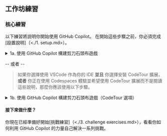 ## 工作坊練習

### 核心練習

以下練習將説明你開始使用 GitHub Copilot。 在開始這些步驟之前，你必須完成[設置說明]（<./1. setup.md>）。

<details>
<summary>1a. 使用 GitHub Copilot 構建剪刀石頭布遊戲</summary>

### 逐步指導

1. 確保你可以在 **資源管理器檢視** 中看到檔。 如果沒有，點擊編輯器左側邊欄的 **資源管理器檢視圖示**。

<img width=“398” alt=“代碼資源管理器視圖” src=“.. /.. /assets/Code Explorer View.png">

2. 如果 '''main.py''' 檔還沒有在編輯器中打開，那麼打開它。
3. 讓我們首先添加以下註釋，為我們即將編寫的程式碼提供一些上下文：
'''# 編寫一個剪刀，石頭，布遊戲''' ：leftwards_arrow_with_hook：

4. 在下一行，我們將通過輸入以下內容來提示 GitHub Copilot 為我們建議代碼：

'''# 導入隨機模組''' ：leftwards_arrow_with_hook：

5. 當你在輸入上述註釋后按下 **Enter** 鍵，GitHub Copilot 將為你提供一些代碼建議。 通過按 **TAB** 鍵然後再按 **Enter** 鍵來選擇第一個建議。

<img width=“529” alt=“Copilot 建議 - 導入隨機” src=“.. /.. /assets/Copilot Suggestion - Import Random.png">

6. 現在，我們將通過輸入以下內容來提示 GitHub Copilot 為我們建議代碼：

'''# 定義處理所有邏輯的主函數''' ：leftwards_arrow_with_hook：

7. 當你在輸入上述註釋后按下 **Enter** 鍵，GitHub Copilot 將再次為你提供一些程式碼建議。 通過按 **TAB** 鍵然後再按 **Enter** 鍵來選擇第一個建議。
8. **稍微暫停一下**，讓 Copilot 為你創建多達 10 個建議。 你應該看到編輯器右下角的 Copilot 圖示在旋轉。 當 Copilot 顯示第一個建議時，我們將通過按 **CTRL + ENTER** 來打開 GitHub Copilot 建議面板。 
9. 流覽 GitHub Copilot 提供的建議清單，並選擇看起來最適合我們的剪刀，石頭，布遊戲的那個。 當你看到你想要的建議時，點擊 **接受解決方案**，將該代碼片段插入到你的代碼檔中。

<img width="906" alt="Copilot Suggestion - Accept Solution" src=".. /.. /assets/Copilot Suggestion - Accept Solution.png">

10. 在最後一個片段的下一行，讓我們提示 GitHub Copilot 為我們建議最後一行代碼，通過輸入以下內容：

'''# 調用主函數''' ：leftwards_arrow_with_hook：

11. 當你在輸入上述註釋后按下 Enter 鍵，GitHub Copilot 將為你提供一些程式碼建議。 通過按 TAB 鍵然後再按 Enter 鍵來選擇第一個建議。

<img width="498" alt="Copilot Suggestion - def main" src=".. /.. /assets/Copilot Suggestion - def main.png">

**現在我們準備看看這段程式碼是否可以執行** ：thumbsup：

> **注意：** 要執行 Python 程式碼，你需要在你的電腦上安裝 Python。

13. 在你的 Codespace 的終端視窗中，輸入以下命令並按 **Enter** 鍵來執行程式碼：

```python3 main.py``` :leftwards_arrow_with_hook:

以下是完成的遊戲可能的樣子。

<img width="645" alt="Running the game" src=".. /.. /assets/Running the game.png">

---

>希望你的剪刀，石頭，布遊戲能夠正常運行！請記住，GitHub Copilot 是基於概率的，所以你可能得到的代碼建議並不會和我們得到的完全一樣。 如果你對建議不滿意，你可以隨時按 **CTRL + Z** 撤銷更改並重試。

你現在已經準備好開始[挑戰練習]（<./3. challenge exercises.md>），看看你如何利用 GitHub Copilot 的力量自己解決一系列挑戰。

======================== 練習結束 ========================

</details>

-- 或者 -- 
>如果你選擇使用 VSCode 作為你的 IDE **並且** 你選擇安裝 CodeTour 擴展，**或者** 你正在使用 Codespaces 體驗並希望使用 CodeTour 擴展而不是閱讀這些說明，那麼你應該使用以下步驟。

<details>

<summary>1b. 使用 GitHub Copilot 構建剪刀石頭布遊戲（CodeTour 選項）</summary>

### 開始 CodeTour

1. 確保你可以在 **資源管理器檢視** 中看到檔。 如果沒有，點擊編輯器左側邊欄的 **資源管理器檢視圖示**。

<img width=“398” alt=“代碼資源管理器視圖” src=“../../assets/Code Explorer View.png”>

2. 在資源管理器檢視面板的底部，點擊 **CodeTour** 來展開 CodeTour 面板。

<img width=“427” alt=“展開 CodeTour 面板” src=“../../assets/Expand CodeTour panel.png”>

3. 在 CodeTour 面板中，按下 「**播放按鈕**」 來開始導覽。

<img width=“428” alt=“播放 CodeTour” src=“../../assets/Play the CodeTour.png”>

4. 你的 CodeTour 將開始！按照主代碼視窗中 CodeTour 的步驟來學習如何使用 GitHub Copilot。

<img width=“674” alt=“CodeTour 開始” src=“../../assets/CodeTour Starts.png”>

5. 當你完成每一步后，點擊 **下一步** 按鈕來移動到 CodeTour 的下一步。

<img width=“674” alt=“CodeTour 導航” src=“../../assets/CodeTour Navigation.png”>

6. 通過 CodeTour 的每一步來完成這個練習。
</details>

#### 接下來做什麼？
你現在已經準備好開始[挑戰練習]（<./3. challenge exercises.md>），看看你如何利用 GitHub Copilot 的力量自己解決一系列挑戰。
